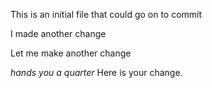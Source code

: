 This is an initial file that could go on to commit

I made another change

Let me make another change

*hands you a quarter*
Here is your change.